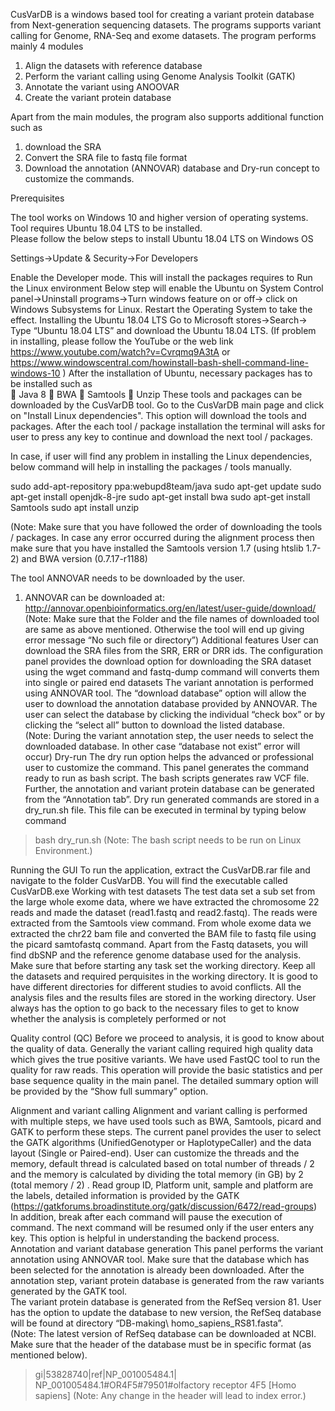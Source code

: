 CusVarDB is a windows based tool for creating a variant protein database from Next-generation sequencing datasets. The programs supports variant calling for Genome, RNA-Seq and exome datasets. The program performs mainly 4 modules 
1. Align the datasets with reference database 
2. Perform the variant calling using Genome Analysis Toolkit (GATK) 
3. Annotate the variant using ANOOVAR  
4. Create the variant protein database 

Apart from the main modules, the program also supports additional function such as 
1. download the SRA 
2. Convert the SRA file to fastq file format 
3. Download the annotation (ANNOVAR) database and Dry-run concept to customize the commands.
 
Prerequisites
 
The tool works on Windows 10 and higher version of operating systems. Tool requires Ubuntu 18.04 LTS to be installed.  
Please follow the below steps to install Ubuntu 18.04 LTS on Windows OS 

Settings->Update & Security->For Developers 

Enable the Developer mode. This will install the packages requires to Run the Linux environment 
Below step will enable the Ubuntu on System 
Control panel->Uninstall programs->Turn windows feature on or off-> click on Windows Subsystems for Linux. Restart the Operating System to take the effect. 
Installing the Ubuntu 18.04 LTS 
Go to Microsoft stores->Search-> 
Type “Ubuntu 18.04 LTS” and download the Ubuntu 18.04 LTS. 
(If problem in installing, please follow the YouTube or the web link https://www.youtube.com/watch?v=Cvrqmq9A3tA  or https://www.windowscentral.com/howinstall-bash-shell-command-line-windows-10 ) 
After the installation of Ubuntu, necessary packages has to be installed such as  
 Java 8  BWA  Samtools  Unzip 
These tools and packages can be downloaded by the CusVarDB tool. Go to the CusVarDB main page and click on "Install Linux dependencies". This option will download the tools and packages. After the each tool / package installation the terminal will asks for user to press any key to continue and download the next tool / packages.  

In case, if user will find any problem in installing the Linux dependencies, below command will help in installing the packages / tools manually. 
 
sudo add-apt-repository ppa:webupd8team/java 
sudo apt-get update 
sudo apt-get install openjdk-8-jre 
sudo apt-get install bwa 
sudo apt-get install Samtools 
sudo apt install unzip 

(Note: Make sure that you have followed the order of downloading the tools / packages. In case any error occurred during the alignment process then make sure that you have installed the Samtools version 1.7 (using htslib 1.7-2) and BWA version (0.7.17-r1188) 

The tool ANNOVAR needs to be downloaded by the user. 
 
1.  ANNOVAR can be downloaded at:       http://annovar.openbioinformatics.org/en/latest/user-guide/download/ 
(Note: Make sure that the Folder and the file names of downloaded tool are same as above mentioned. Otherwise the tool will end up giving error message “No such file or directory”) 
Additional features 
User can download the SRA files from the SRR, ERR or DRR ids. The configuration panel provides the download option for downloading the SRA dataset using the wget command and fastq-dump command will converts them into single or paired end datasets
The variant annotation is performed using ANNOVAR tool. The “download database” option will allow the user to download the annotation database provided by ANNOVAR. The user can select the database by clicking the individual “check box” or by clicking the “select all” button to download the listed database.   
(Note: During the variant annotation step, the user needs to select the downloaded database. In other case “database not exist” error will occur) 
Dry-run 
The dry run option helps the advanced or professional user to customize the command. This panel generates the command ready to run as bash script. The bash scripts generates raw VCF file. Further, the annotation and variant protein database can be generated from the “Annotation tab”. 
Dry run generated commands are stored in a dry_run.sh file. This file can be executed in terminal by typing below command 
>bash dry_run.sh 
(Note: The bash script needs to be run on Linux Environment.)

Running the GUI 
To run the application, extract the CusVarDB.rar file and navigate to the folder CusVarDB. You will find the executable called CusVarDB.exe
Working with test datasets 
The test data set a sub set from the large whole exome data, where we have extracted the chromosome 22 reads and made the dataset (read1.fastq and read2.fastq).  The reads were extracted from the Samtools view command. From whole exome data we extracted the chr22 bam file and converted the BAM file to fastq file using the picard samtofastq command. Apart from the Fastq datasets, you will find dbSNP and the reference genome database used for the analysis. 
Make sure that before starting any task set the working directory. Keep all the datasets and required perquisites in the working directory.  It is good to have different directories for different studies to avoid conflicts. All the analysis files and the results files are stored in the working directory. User always has the option to go back to the necessary files to get to know whether the analysis is completely performed or not

Quality control (QC) 
Before we proceed to analysis, it is good to know about the quality of data. Generally the variant calling required high quality data which gives the true positive variants. We have used FastQC 
tool to run the quality for raw reads. This operation will provide the basic statistics and per base sequence quality in the main panel. The detailed summary option will be provided by the “Show full summary” option. 

Alignment and variant calling Alignment and variant calling is performed with multiple steps, we have used tools such as BWA, Samtools, picard and GATK to perform these steps. The current panel provides the user to select the GATK algorithms (UnifiedGenotyper or HaplotypeCaller) and the data layout (Single or Paired-end). User can customize the threads and the memory, default thread is calculated based on total number of threads / 2 and the memory is calculated by dividing the total memory (in GB) by 2 (total memory / 2) . Read group ID, Platform unit, sample and platform are the labels, detailed information is provided by the GATK (https://gatkforums.broadinstitute.org/gatk/discussion/6472/read-groups) In addition, break after each command will pause the execution of command. The next command will be resumed only if the user enters any key. This option is helpful in understanding the backend process. 
Annotation and variant database generation 
This panel performs the variant annotation using ANNOVAR tool. Make sure that the database which has been selected for the annotation is already been downloaded. After the annotation step, variant protein database is generated from the raw variants generated by the GATK tool.  
The variant protein database is generated from the RefSeq version 81. User has the option to update the database to new version, the RefSeq database will be found at directory “DB-making\ homo_sapiens_RS81.fasta”.  
 (Note: The latest version of RefSeq database can be downloaded at NCBI. Make sure that the header of the database must be in specific format (as mentioned below). 
>gi|53828740|ref|NP_001005484.1| NP_001005484.1#OR4F5#79501#olfactory receptor 4F5 [Homo sapiens] 
(Note: Any change in the header will lead to index error.) 


